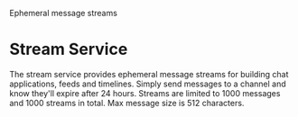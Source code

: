 Ephemeral message streams

# Stream Service

The stream service provides ephemeral message streams for building chat applications, 
feeds and timelines. Simply send messages to a channel and know they'll expire 
after 24 hours. Streams are limited to 1000 messages and 1000 streams in total. 
Max message size is 512 characters.
